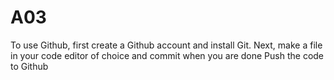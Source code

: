 # A03

To use Github, first create a Github account and install Git.
Next, make a file in your code editor of choice and commit when you are done
Push the code to Github
